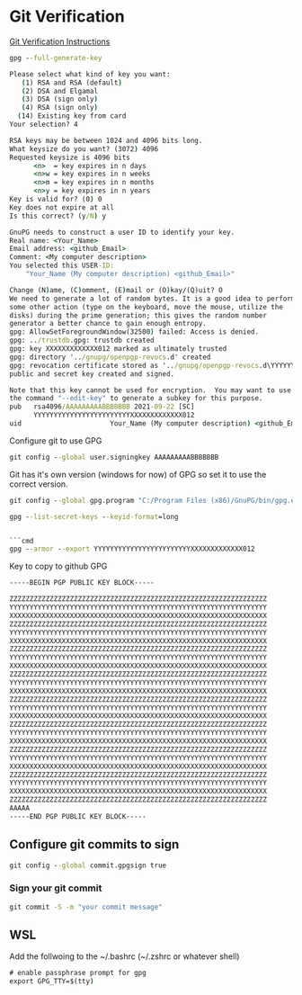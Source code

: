 # Git Verification 

[Git Verification Instructions](https://docs.github.com/en/authentication/managing-commit-signature-verification/generating-a-new-gpg-key)

```cmd
gpg --full-generate-key
```

```cmd
Please select what kind of key you want:
   (1) RSA and RSA (default)
   (2) DSA and Elgamal
   (3) DSA (sign only)
   (4) RSA (sign only)
  (14) Existing key from card
Your selection? 4
```
```cmd
RSA keys may be between 1024 and 4096 bits long.
What keysize do you want? (3072) 4096
Requested keysize is 4096 bits        
      <n>  = key expires in n days
      <n>w = key expires in n weeks
      <n>m = key expires in n months
      <n>y = key expires in n years
Key is valid for? (0) 0
Key does not expire at all
Is this correct? (y/N) y

GnuPG needs to construct a user ID to identify your key.
Real name: <Your_Name>
Email address: <github_Email>
Comment: <My computer description>
You selected this USER-ID:
    "Your_Name (My computer description) <github_Email>"

Change (N)ame, (C)omment, (E)mail or (O)kay/(Q)uit? O
We need to generate a lot of random bytes. It is a good idea to perform
some other action (type on the keyboard, move the mouse, utilize the
disks) during the prime generation; this gives the random number
generator a better chance to gain enough entropy.
gpg: AllowSetForegroundWindow(32500) failed: Access is denied.
gpg: ../trustdb.gpg: trustdb created
gpg: key XXXXXXXXXXXXX012 marked as ultimately trusted
gpg: directory '../gnupg/openpgp-revocs.d' created
gpg: revocation certificate stored as '../gnupg/openpgp-revocs.d\YYYYYYYYYYYYYYYYYYYYYYYYXXXXXXXXXXXXX012.rev'
public and secret key created and signed.

Note that this key cannot be used for encryption.  You may want to use
the command "--edit-key" to generate a subkey for this purpose.
pub   rsa4096/AAAAAAAAABBBBBBB 2021-09-22 [SC]
      YYYYYYYYYYYYYYYYYYYYYYYYXXXXXXXXXXXXX012
uid                      Your_Name (My computer description) <github_Email>
```

Configure git to use GPG

```cmd
git config --global user.signingkey AAAAAAAAABBBBBBB
```

Git has it's own version (windows for now) of GPG so set it to use the correct version.

```cmd
git config --global gpg.program "C:/Program Files (x86)/GnuPG/bin/gpg.exe"
```

```cmd
gpg --list-secret-keys --keyid-format=long
```
```cmd

```cmd
gpg --armor --export YYYYYYYYYYYYYYYYYYYYYYYYXXXXXXXXXXXXX012
```
Key to copy to github GPG
```cmd
-----BEGIN PGP PUBLIC KEY BLOCK-----

ZZZZZZZZZZZZZZZZZZZZZZZZZZZZZZZZZZZZZZZZZZZZZZZZZZZZZZZZZZZZZZZZ
YYYYYYYYYYYYYYYYYYYYYYYYYYYYYYYYYYYYYYYYYYYYYYYYYYYYYYYYYYYYYYYY
XXXXXXXXXXXXXXXXXXXXXXXXXXXXXXXXXXXXXXXXXXXXXXXXXXXXXXXXXXXXXXXX
ZZZZZZZZZZZZZZZZZZZZZZZZZZZZZZZZZZZZZZZZZZZZZZZZZZZZZZZZZZZZZZZZ
YYYYYYYYYYYYYYYYYYYYYYYYYYYYYYYYYYYYYYYYYYYYYYYYYYYYYYYYYYYYYYYY
XXXXXXXXXXXXXXXXXXXXXXXXXXXXXXXXXXXXXXXXXXXXXXXXXXXXXXXXXXXXXXXX
ZZZZZZZZZZZZZZZZZZZZZZZZZZZZZZZZZZZZZZZZZZZZZZZZZZZZZZZZZZZZZZZZ
YYYYYYYYYYYYYYYYYYYYYYYYYYYYYYYYYYYYYYYYYYYYYYYYYYYYYYYYYYYYYYYY
XXXXXXXXXXXXXXXXXXXXXXXXXXXXXXXXXXXXXXXXXXXXXXXXXXXXXXXXXXXXXXXX
ZZZZZZZZZZZZZZZZZZZZZZZZZZZZZZZZZZZZZZZZZZZZZZZZZZZZZZZZZZZZZZZZ
YYYYYYYYYYYYYYYYYYYYYYYYYYYYYYYYYYYYYYYYYYYYYYYYYYYYYYYYYYYYYYYY
XXXXXXXXXXXXXXXXXXXXXXXXXXXXXXXXXXXXXXXXXXXXXXXXXXXXXXXXXXXXXXXX
ZZZZZZZZZZZZZZZZZZZZZZZZZZZZZZZZZZZZZZZZZZZZZZZZZZZZZZZZZZZZZZZZ
YYYYYYYYYYYYYYYYYYYYYYYYYYYYYYYYYYYYYYYYYYYYYYYYYYYYYYYYYYYYYYYY
XXXXXXXXXXXXXXXXXXXXXXXXXXXXXXXXXXXXXXXXXXXXXXXXXXXXXXXXXXXXXXXX
ZZZZZZZZZZZZZZZZZZZZZZZZZZZZZZZZZZZZZZZZZZZZZZZZZZZZZZZZZZZZZZZZ
YYYYYYYYYYYYYYYYYYYYYYYYYYYYYYYYYYYYYYYYYYYYYYYYYYYYYYYYYYYYYYYY
XXXXXXXXXXXXXXXXXXXXXXXXXXXXXXXXXXXXXXXXXXXXXXXXXXXXXXXXXXXXXXXX
ZZZZZZZZZZZZZZZZZZZZZZZZZZZZZZZZZZZZZZZZZZZZZZZZZZZZZZZZZZZZZZZZ
YYYYYYYYYYYYYYYYYYYYYYYYYYYYYYYYYYYYYYYYYYYYYYYYYYYYYYYYYYYYYYYY
XXXXXXXXXXXXXXXXXXXXXXXXXXXXXXXXXXXXXXXXXXXXXXXXXXXXXXXXXXXXXXXX
ZZZZZZZZZZZZZZZZZZZZZZZZZZZZZZZZZZZZZZZZZZZZZZZZZZZZZZZZZZZZZZZZ
YYYYYYYYYYYYYYYYYYYYYYYYYYYYYYYYYYYYYYYYYYYYYYYYYYYYYYYYYYYYYYYY
XXXXXXXXXXXXXXXXXXXXXXXXXXXXXXXXXXXXXXXXXXXXXXXXXXXXXXXXXXXXXXXX
ZZZZZZZZZZZZZZZZZZZZZZZZZZZZZZZZZZZZZZZZZZZZZZZZZZZZZZZZZZZZZZZZ
AAAAA
-----END PGP PUBLIC KEY BLOCK-----
```

## Configure git commits to sign

```cmd
git config --global commit.gpgsign true
```

### Sign your git commit

```cmd
git commit -S -m "your commit message"
```

## WSL 

Add the follwoing to the ~/.bashrc (~/.zshrc or whatever shell)
```cmd
# enable passphrase prompt for gpg
export GPG_TTY=$(tty)
```
